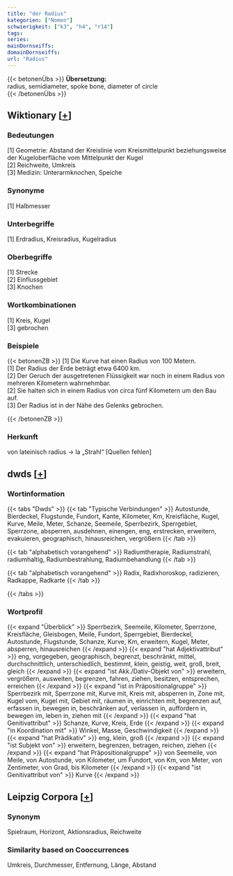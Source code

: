 ```yaml
---
title: "der Radius"
kategorien: ["Nomen"]
schwierigkeit: ["k3", "h4", "r14"]
tags:
series:
mainDornseiffs:
domainDornseiffs:
url: "Radius"
---
```


{{< betonenÜbs >}}
**Übersetzung:**  
radius, semidiameter, spoke bone, diameter of circle  
{{< /betonenÜbs >}}

## Wiktionary [[+](https://de.wiktionary.org/wiki/Radius)]

### Bedeutungen
[1] Geometrie: Abstand der Kreislinie vom Kreismittelpunkt beziehungsweise der Kugeloberfläche vom Mittelpunkt der Kugel  
[2] Reichweite, Umkreis  
[3] Medizin: Unterarmknochen, Speiche  

### Synonyme
[1] Halbmesser  

### Unterbegriffe
[1] Erdradius, Kreisradius, Kugelradius  

### Oberbegriffe
[1] Strecke  
[2] Einflussgebiet  
[3] Knochen  

### Wortkombinationen
[1] Kreis, Kugel  
[3] gebrochen  

### Beispiele
{{< betonenZB >}}
[1] Die Kurve hat einen Radius von 100 Metern.  
[1] Der Radius der Erde beträgt etwa 6400 km.  
[2] Der Geruch der ausgetretenen Flüssigkeit war noch in einem Radius von mehreren Kilometern wahrnehmbar.  
[2] Sie halten sich in einem Radius von circa fünf Kilometern um den Bau auf.  
[3] Der Radius ist in der Nähe des Gelenks gebrochen.  

{{< /betonenZB >}}
### Herkunft
von lateinisch radius → la „Strahl“ [Quellen fehlen]  



## dwds [[+](https://www.dwds.de/wb/Radius)]

### Wortinformation
{{< tabs "Dwds" >}}
{{< tab "Typische Verbindungen" >}}
Autostunde, Bierdeckel, Flugstunde, Fundort, Kante, Kilometer, Km, Kreisfläche, Kugel, Kurve, Meile, Meter, Schanze, Seemeile, Sperrbezirk, Sperrgebiet, Sperrzone, absperren, ausdehnen, einengen, eng, erstrecken, erweitern, evakuieren, geographisch, hinausreichen, vergrößern
{{< /tab >}}

{{< tab "alphabetisch vorangehend" >}}
Radiumtherapie, Radiumstrahl, radiumhaltig, Radiumbestrahlung, Radiumbehandlung
{{< /tab >}}

{{< tab "alphabetisch vorangehend" >}}
Radix, Radixhoroskop, radizieren, Radkappe, Radkarte
{{< /tab >}}

{{< /tabs >}}

### Wortprofil
{{< expand "Überblick" >}} Sperrbezirk, Seemeile, Kilometer, Sperrzone, Kreisfläche, Gleisbogen, Meile, Fundort, Sperrgebiet, Bierdeckel, Autostunde, Flugstunde, Schanze, Kurve, Km, erweitern, Kugel, Meter, absperren, hinausreichen {{< /expand >}}
{{< expand "hat Adjektivattribut" >}} eng, vorgegeben, geographisch, begrenzt, beschränkt, mittel, durchschnittlich, unterschiedlich, bestimmt, klein, geistig, weit, groß, breit, gleich {{< /expand >}}
{{< expand "ist Akk./Dativ-Objekt von" >}} erweitern, vergrößern, ausweiten, begrenzen, fahren, ziehen, besitzen, entsprechen, erreichen {{< /expand >}}
{{< expand "ist in Präpositionalgruppe" >}} Sperrbezirk mit, Sperrzone mit, Kurve mit, Kreis mit, absperren in, Zone mit, Kugel vom, Kugel mit, Gebiet mit, räumen in, einrichten mit, begrenzen auf, erfassen in, bewegen in, beschränken auf, verlassen in, auffordern in, bewegen im, leben in, ziehen mit {{< /expand >}}
{{< expand "hat Genitivattribut" >}} Schanze, Kurve, Kreis, Erde {{< /expand >}}
{{< expand "in Koordination mit" >}} Winkel, Masse, Geschwindigkeit {{< /expand >}}
{{< expand "hat Prädikativ" >}} eng, klein, groß {{< /expand >}}
{{< expand "ist Subjekt von" >}} erweitern, begrenzen, betragen, reichen, ziehen {{< /expand >}}
{{< expand "hat Präpositionalgruppe" >}} von Seemeile, von Meile, von Autostunde, von Kilometer, um Fundort, von Km, von Meter, von Zentimeter, von Grad, bis Kilometer {{< /expand >}}
{{< expand "ist Genitivattribut von" >}} Kurve {{< /expand >}}

## Leipzig Corpora [[+](https://corpora.uni-leipzig.de/en/res?word=Radius&corpusId=deu_newscrawl-public_2018)]


### Synonym
Spielraum, Horizont, Aktionsradius, Reichweite


### Similarity based on Cooccurrences
Umkreis, Durchmesser, Entfernung, Länge, Abstand

